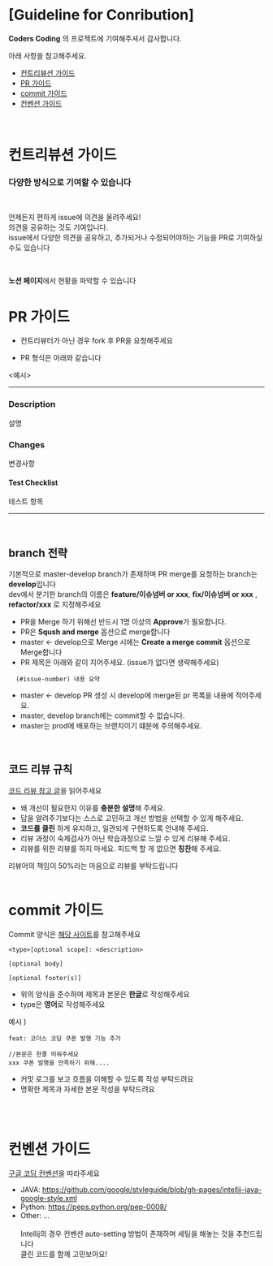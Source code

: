# [Guideline for Conribution]



**Coders Coding** 의 프로젝트에 기여해주셔서 감사합니다.

아래 사항을 참고해주세요.

- [컨트리뷰션 가이드](#컨트리뷰션-가이드)
- [PR 가이드](#pr-가이드)
- [commit 가이드](#commit-가이드)
- [컨벤션 가이드](#컨벤션-가이드)

<br>

# 컨트리뷰션 가이드

### 다양한 방식으로 기여할 수 있습니다
<br>

언제든지 편하게 issue에 의견을 올려주세요!<br> 
의견을 공유하는 것도 기여입니다.<br>
issue에서 다양한 의견을 공유하고, 추가되거나 수정되어야하는 기능을 PR로 기여하실 수도 있습니다

<br>

**노션 페이지**에서 현황을 파악할 수 있습니다

# PR 가이드

- 컨트리뷰터가 아닌 경우 fork 후 PR을 요청해주세요 

- PR 형식은 아래와 같습니다

<예시>

---

### Description

설명

### Changes

변경사항

#### Test Checklist

테스트 항목

---
<br>

## branch 전략
기본적으로 master-develop branch가 존재하며 PR merge를 요청하는 branch는 **develop**입니다<br>
dev에서 분기한 branch의 이름은 **feature/이슈넘버 or xxx**, **fix/이슈넘버 or xxx** , **refactor/xxx** 로 지정해주세요
<br>
- PR을 Merge 하기 위해선 반드시 1명 이상의 **Approve**가 필요합니다.
- PR은 **Sqush and merge** 옵션으로 merge합니다
- master <- develop으로 Merge 시에는 **Create a merge commit** 옵션으로 Merge합니다
- PR 제목은 아래와 같이 지어주세요. (issue가 없다면 생략해주세요)
```
  (#issue-number) 내용 요약
```
 - master <- develop PR 생성 시 develop에 merge된 pr 목록을 내용에 적어주세요.
 - master, develop branch에는 commit할 수 없습니다.
 - master는 prod에 배포하는 브랜치이기 떄문에 주의해주세요.
<br>

## 코드 리뷰 규칙

[코드 리뷰 참고 글](https://tech.kakao.com/2022/03/17/2022-newkrew-onboarding-codereview/)을 읽어주세요

- 왜 개선이 필요한지 이유를 **충분한 설명**해 주세요.
- 답을 알려주기보다는 스스로 고민하고 개선 방법을 선택할 수 있게 해주세요.
- **코드를 클린** 하게 유지하고, 일관되게 구현하도록 안내해 주세요.
- 리뷰 과정이 숙제검사가 아닌 학습과정으로 느낄 수 있게 리뷰해 주세요.
- 리뷰를 위한 리뷰를 하지 마세요. 피드백 할 게 없으면 **칭찬**해 주세요.

리뷰어의 책임이 50%라는 마음으로 리뷰를 부탁드립니다
<br><br>

# commit 가이드

Commit 양식은 [해당 사이트](https://www.conventionalcommits.org/en/v1.0.0/#summary)를 참고해주세요


```
<type>[optional scope]: <description>

[optional body]

[optional footer(s)]
```

- 위의 양식을 준수하며 제목과 본문은 **한글**로 작성해주세요 <br>
- type은 **영어**로 작성해주세요


예시 )

```
feat: 코더스 코딩 쿠폰 발행 기능 추가

//본문은 한줄 띄워주세요
xxx 쿠폰 발행을 만족하기 위해....
```
- 커밋 로그를 보고 흐름을 이해할 수 있도록 작성 부탁드려요
- 명확한 제목과 자세한 본문 작성을 부탁드려요

<br><br>


# 컨벤션 가이드

[구글 코딩 컨벤션](https://github.com/google/styleguide)을 따라주세요
<br>
- JAVA: https://github.com/google/styleguide/blob/gh-pages/intellij-java-google-style.xml
- Python: https://peps.python.org/pep-0008/
- Other: ...
<br><br>
Intellij의 경우 컨벤션 auto-setting 방법이 존재하며 세팅을 해놓는 것을 추천드립니다<br>
클린 코드를 함께 고민보아요!





